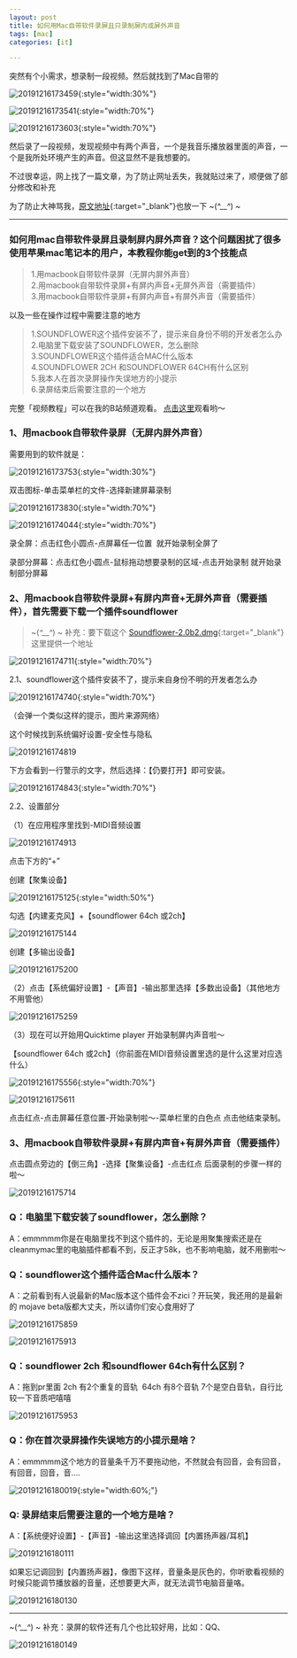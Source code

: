 ```yaml
---
layout: post
title: 如何用Mac自带软件录屏且只录制屏内或屏外声音
tags: [mac]
categories: [it]

---
```


突然有个小需求，想录制一段视频。然后就找到了Mac自带的

![20191216173459](http://img.6h5.cn/xindot-blog/paste/20191216173459.png){:style="width:30%"}

![20191216173541](http://img.6h5.cn/xindot-blog/paste/20191216173541.png){:style="width:70%"}

![20191216173603](http://img.6h5.cn/xindot-blog/paste/20191216173603.png){:style="width:70%"}

然后录了一段视频，发现视频中有两个声音，一个是我音乐播放器里面的声音，一个是我所处环境产生的声音。但这显然不是我想要的。

不过很幸运，网上找了一篇文章，为了防止网址丢失，我就贴过来了，顺便做了部分修改和补充

为了防止大神骂我，[原文地址](http://www.i5seo.com/mac-own-software-recording-screen.html){:target="_blank"}也放一下  ~(*^__^*) ~

---

### 如何用mac自带软件录屏且录制屏内屏外声音？这个问题困扰了很多使用苹果mac笔记本的用户，本教程你能get到的3个技能点

> 1.用macbook自带软件录屏（无屏内屏外声音）<br/>
2.用macbook自带软件录屏+有屏内声音+无屏外声音（需要插件）<br/>
3.用macbook自带软件录屏+有屏内声音+有屏外声音（需要插件）<br/>

以及一些在操作过程中需要注意的地方

> 1.SOUNDFLOWER这个插件安装不了，提示来自身份不明的开发者怎么办<br/>
2.电脑里下载安装了SOUNDFLOWER，怎么删除<br/>
3.SOUNDFLOWER这个插件适合MAC什么版本<br/>
4.SOUNDFLOWER 2CH 和SOUNDFLOWER 64CH有什么区别<br/>
5.我本人在首次录屏操作失误地方的小提示<br/>
6.录屏结束后需要注意的一个地方

完整「视频教程」可以在我的B站频道观看。
[点击这里](https://www.bilibili.com/video/av31462592/)观看哟～

### 1、用macbook自带软件录屏（无屏内屏外声音）

需要用到的软件就是：

![20191216173753](http://img.6h5.cn/xindot-blog/paste/20191216173753.png){:style="width:30%"}

双击图标-单击菜单栏的文件-选择新建屏幕录制

![20191216173830](http://img.6h5.cn/xindot-blog/paste/20191216173830.png){:style="width:70%"}

![20191216174044](http://img.6h5.cn/xindot-blog/paste/20191216174044.png){:style="width:70%"}

录全屏：点击红色小圆点-点屏幕任一位置  就开始录制全屏了

录部分屏幕：点击红色小圆点-鼠标拖动想要录制的区域-点击开始录制 就开始录制部分屏幕

### 2、用macbook自带软件录屏+有屏内声音+无屏外声音（需要插件），首先需要下载一个插件soundflower

> ~(*^__^*) ~ 补充：要下载这个 [Soundflower-2.0b2.dmg](http://mysoft.6h5.cn/Soundflower-2.0b2.dmg){:target="_blank"} 这里提供一个地址 

![20191216174711](http://img.6h5.cn/xindot-blog/paste/20191216174711.png){:style="width:70%"}

2.1、soundflower这个插件安装不了，提示来自身份不明的开发者怎么办

![20191216174740](http://img.6h5.cn/xindot-blog/paste/20191216174740.png){:style="width:70%"}

（会弹一个类似这样的提示，图片来源网络）

这个时候找到系统偏好设置-安全性与隐私

![20191216174819](http://img.6h5.cn/xindot-blog/paste/20191216174819.png)

下方会看到一行警示的文字，然后选择：【仍要打开】即可安装。

![20191216174843](http://img.6h5.cn/xindot-blog/paste/20191216174843.png){:style="width:70%"}

2.2、设置部分

（1）在应用程序里找到-MIDI音频设置

![20191216174913](http://img.6h5.cn/xindot-blog/paste/20191216174913.png)

点击下方的“+”

创建【聚集设备】

![20191216175125](http://img.6h5.cn/xindot-blog/paste/20191216175125.png){:style="width:50%"}

勾选【内建麦克风】+【soundflower 64ch 或2ch】

![20191216175144](http://img.6h5.cn/xindot-blog/paste/20191216175144.png)

创建【多输出设备】

![20191216175200](http://img.6h5.cn/xindot-blog/paste/20191216175200.png)

（2）点击【系统偏好设置】-【声音】-输出那里选择【多数出设备】（其他地方不用管他）

![20191216175259](http://img.6h5.cn/xindot-blog/paste/20191216175259.png)

（3）现在可以开始用Quicktime player 开始录制屏内声音啦～

【soundflower 64ch 或2ch】（你前面在MIDI音频设置里选的是什么这里对应选什么）

![20191216175556](http://img.6h5.cn/xindot-blog/paste/20191216175556.png){:style="width:70%"}

![20191216175611](http://img.6h5.cn/xindot-blog/paste/20191216175611.png)

点击红点-点击屏幕任意位置-开始录制啦～-菜单栏里的白色点 点击他结束录制。

### 3、用macbook自带软件录屏+有屏内声音+有屏外声音（需要插件）

点击圆点旁边的【倒三角】-选择【聚集设备】-点击红点 后面录制的步骤一样的啦～

![20191216175714](http://img.6h5.cn/xindot-blog/paste/20191216175714.png)

### Q：电脑里下载安装了soundflower，怎么删除？

A：emmmmm你是在电脑里找不到这个插件的，无论是用聚集搜索还是在cleanmymac里的电脑插件都看不到，反正才58k，也不影响电脑，就不用删啦～

### Q：soundflower这个插件适合Mac什么版本？

A：之前看到有人说最新的Mac版本这个插件会不zici？开玩笑，我还用的是最新的 mojave beta版都大丈夫，所以请你们安心食用好了

![20191216175859](http://img.6h5.cn/xindot-blog/paste/20191216175859.png)

![20191216175913](http://img.6h5.cn/xindot-blog/paste/20191216175913.png)

### Q：soundflower 2ch 和soundflower 64ch有什么区别？

A：拖到pr里面 2ch 有2个重复的音轨  64ch 有8个音轨 7个是空白音轨，自行比较一下音质吧嘻嘻

![20191216175953](http://img.6h5.cn/xindot-blog/paste/20191216175953.png)

### Q：你在首次录屏操作失误地方的小提示是啥？

A：emmmmm这个地方的音量条千万不要拖动他，不然就会有回音，会有回音，有回音，回音，音….

![20191216180019](http://img.6h5.cn/xindot-blog/paste/20191216180019.png){:style="width:60%;"}

### Q: 录屏结束后需要注意的一个地方是啥？

A：【系统便好设置】-【声音】-输出这里选择调回【内置扬声器/耳机】

![20191216180111](http://img.6h5.cn/xindot-blog/paste/20191216180111.png)

如果忘记调回到【内置扬声器】，像图下这样，音量条是灰色的，你听歌看视频的时候只能调节播放器的音量，还想要更大声，就无法调节电脑音量咯。

![20191216180130](http://img.6h5.cn/xindot-blog/paste/20191216180130.png)

---

~(*^__^*) ~ 补充：录屏的软件还有几个也比较好用，比如：QQ、

![20191216180149](http://img.6h5.cn/xindot-blog/paste/20191216180149.png)

